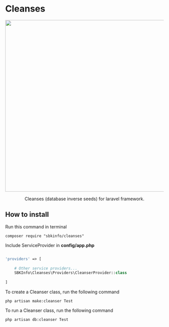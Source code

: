 # Cleanses

<p align="center">
    <img src="https://lh3.googleusercontent.com/QLj-M5oHQqdOsfr8s9uYZ0b9OV3MryfoMnU8cdjozra9aQwaX1amaR8rVLyfUmiY7khCLySjEt9tmE-icO7uqGvXm3zReKtFC9wguowAqIV8etrHz61Dds1QI-phjvW7RsH-FSDyVWoYFM4L2vr26rgAis5hfLDTAtODQyhRIw0JOfD5NnpZoxEEhoQiDs3osYAKg48TTDuQ_oa-EoHX9GCrdQom4BQGafraYcvRc2g-MDrg77ml0z8R4nmtKmoXqeN75lQ2dVirH1si73qR40iQWaBLywW9tiIlZktzRTPunNvR3uT-kQYKyUU1KcXtF4cmfeQlF5ABOWfharD_NhZHT2qN73tQ99zDcV6kHMDf1hLFzRmHnenZESZdIFjnt4fEplQUF6DgEGvBkXijDFn6w7fZY_zqXKZrIRtQNObOpsHwnpnLAui2gnYb6_esToq-_3lGksVde-DySQ8ix3uFFJX-MCpNsPf-15Kn_mn-It7O6gk1UhmweE5Q0DGUJ_kEd6LqbUc2HMueSdUT95QEDI8ylt-e04-dUiwn7O4NK4iAG-q2kRKobU1ztRrfOF6MYLvAlD9Dr-OPNZvY0ndh8oPo3rxzrTUIw4w=w838-h456-no" width="546">
</p>

<p align="center">
    Cleanses (database inverse seeds) for laravel framework.
</p>

## How to install

Run this command in terminal

	composer require "sbkinfo/cleanses"

Include ServiceProvider in <b>config/app.php</b> 

```php

'providers' => [
    
    # Other service providers...
    SBKInfo\Cleanses\Providers\CleanserProvider::class
    
]

```

To create a Cleanser class, run the following command

	php artisan make:cleanser Test

To run a Cleanser class, run the following command

	php artisan db:cleanser Test
